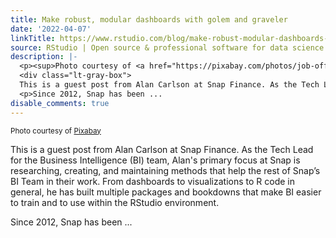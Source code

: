 ```yaml
---
title: Make robust, modular dashboards with golem and graveler
date: '2022-04-07'
linkTitle: https://www.rstudio.com/blog/make-robust-modular-dashboards-with-golem-and-graveler/
source: RStudio | Open source & professional software for data science teams on RStudio
description: |-
  <p><sup>Photo courtesy of <a href="https://pixabay.com/photos/job-office-team-business-internet-5382501/">Pixabay</a></sup></p>
  <div class="lt-gray-box">
  This is a guest post from Alan Carlson at Snap Finance. As the Tech Lead for the Business Intelligence (BI) team, Alan's primary focus at Snap is researching, creating, and maintaining methods that help the rest of Snap’s BI Team in their work. From dashboards to visualizations to R code in general, he has built multiple packages and bookdowns that make BI easier to train and to use within the RStudio environment.
  <p>Since 2012, Snap has been ...
disable_comments: true
---
```

<p><sup>Photo courtesy of <a href="https://pixabay.com/photos/job-office-team-business-internet-5382501/">Pixabay</a></sup></p>
<div class="lt-gray-box">
This is a guest post from Alan Carlson at Snap Finance. As the Tech Lead for the Business Intelligence (BI) team, Alan's primary focus at Snap is researching, creating, and maintaining methods that help the rest of Snap’s BI Team in their work. From dashboards to visualizations to R code in general, he has built multiple packages and bookdowns that make BI easier to train and to use within the RStudio environment.
<p>Since 2012, Snap has been ...